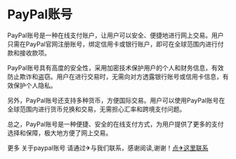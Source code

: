 # PayPal账号

PayPal账号是一种在线支付账户，让用户可以安全、便捷地进行网上交易。用户只需在PayPal官网注册账号，绑定信用卡或银行账户，即可在全球范围内进行付款和接收款项。

PayPal账号具有高度的安全性，采用加密技术保护用户的个人和财务信息，有效防止欺诈和盗窃。用户在进行交易时，无需向对方透露银行账号或信用卡信息，有效保护个人隐私。

另外，PayPal账号还支持多种货币，方便国际交易。用户可以使用PayPal账号在全球范围内进行货币兑换和交易，无需担心汇率和跨境支付问题。

总之，PayPal账号是一种便捷、安全的在线支付方式，为用户提供了更多的支付选择和保障，极大地方便了网上交易。

更多 关于paypal账号 请通过✈与我们联系，感谢阅读,谢谢！[点✈这里联系](https://lm.k02.cc)